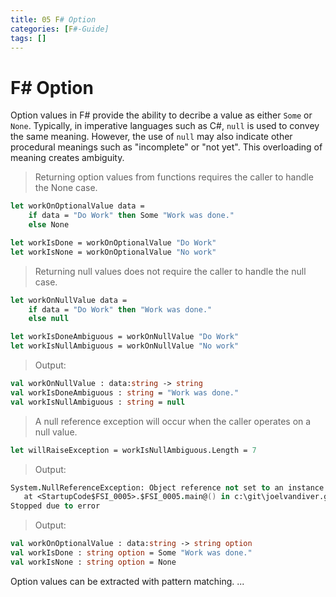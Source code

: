 ```yaml
---
title: 05 F# Option
categories: [F#-Guide]
tags: []
---
```


# F# Option

Option values in F# provide the ability to decribe a value as either `Some` or `None`.  Typically, in imperative languages such as C#, `null` is used to convey the same meaning.  However, the use of `null` may also indicate other procedural meanings such as "incomplete" or "not yet".  This overloading of meaning creates ambiguity.  



> Returning option values from functions requires the caller to handle the None case.


```fsharp
let workOnOptionalValue data = 
    if data = "Do Work" then Some "Work was done."
    else None

let workIsDone = workOnOptionalValue "Do Work"
let workIsNone = workOnOptionalValue "No work"
```


> Returning null values does not require the caller to handle the null case.

```fsharp
let workOnNullValue data = 
    if data = "Do Work" then "Work was done."
    else null

let workIsDoneAmbiguous = workOnNullValue "Do Work"
let workIsNullAmbiguous = workOnNullValue "No work"
```

> Output:
```fsharp
val workOnNullValue : data:string -> string
val workIsDoneAmbiguous : string = "Work was done."
val workIsNullAmbiguous : string = null
```


> A null reference exception will occur when the caller operates on a null value.


```fsharp
let willRaiseException = workIsNullAmbiguous.Length = 7
```


> Output:
```fsharp
System.NullReferenceException: Object reference not set to an instance of an object.
   at <StartupCode$FSI_0005>.$FSI_0005.main@() in c:\git\joelvandiver.github.io\posts\Guides\Fs\01.Introduction\05.Option\index.fsx:line 25
Stopped due to error
```



> Output:
```fsharp
val workOnOptionalValue : data:string -> string option
val workIsDone : string option = Some "Work was done."
val workIsNone : string option = None
```




Option values can be extracted with pattern matching.
...


